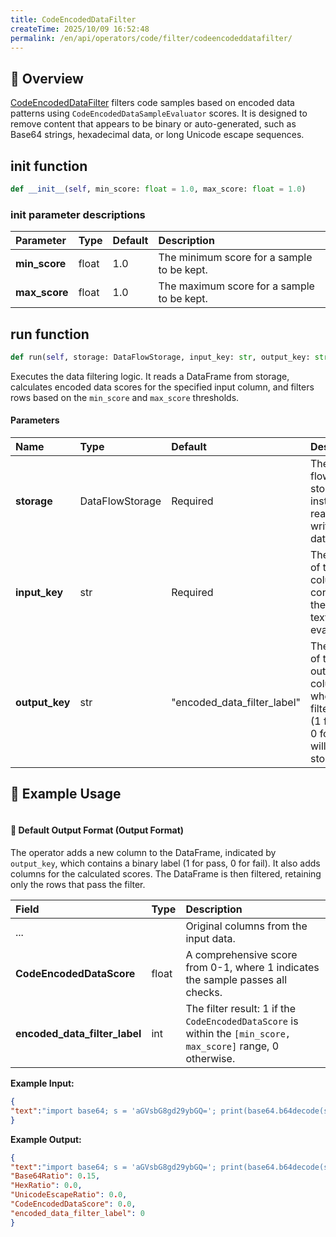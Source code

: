 ```yaml
---
title: CodeEncodedDataFilter
createTime: 2025/10/09 16:52:48
permalink: /en/api/operators/code/filter/codeencodeddatafilter/
---
```


## 📘 Overview
[CodeEncodedDataFilter](https://github.com/OpenDCAI/DataFlow/blob/main/dataflow/operators/filter/code_encoded_data_filter.py) filters code samples based on encoded data patterns using `CodeEncodedDataSampleEvaluator` scores. It is designed to remove content that appears to be binary or auto-generated, such as Base64 strings, hexadecimal data, or long Unicode escape sequences.

## __init__ function
```python
def __init__(self, min_score: float = 1.0, max_score: float = 1.0)
```
### init parameter descriptions
| Parameter | Type | Default | Description |
| :--- | :--- | :--- | :--- |
| **min_score** | float | 1.0 | The minimum score for a sample to be kept. |
| **max_score** | float | 1.0 | The maximum score for a sample to be kept. |

## run function
```python
def run(self, storage: DataFlowStorage, input_key: str, output_key: str = "encoded_data_filter_label")
```
Executes the data filtering logic. It reads a DataFrame from storage, calculates encoded data scores for the specified input column, and filters rows based on the `min_score` and `max_score` thresholds.

#### Parameters
| Name | Type | Default | Description |
| :--- | :--- | :--- | :--- |
| **storage** | DataFlowStorage | Required | The data flow storage instance for reading and writing data. |
| **input_key** | str | Required | The name of the input column containing the code text to evaluate. |
| **output_key** | str | "encoded_data_filter_label" | The name of the output column where the filter result (1 for pass, 0 for fail) will be stored. |

## 🧠 Example Usage
```python

```

#### 🧾 Default Output Format (Output Format)
The operator adds a new column to the DataFrame, indicated by `output_key`, which contains a binary label (1 for pass, 0 for fail). It also adds columns for the calculated scores. The DataFrame is then filtered, retaining only the rows that pass the filter.

| Field | Type | Description |
| :--- | :---- | :--- |
| ... | | Original columns from the input data. |
| **CodeEncodedDataScore** | float | A comprehensive score from 0-1, where 1 indicates the sample passes all checks. |
| **encoded_data_filter_label** | int | The filter result: 1 if the `CodeEncodedDataScore` is within the `[min_score, max_score]` range, 0 otherwise. |

**Example Input:**
```json
{
"text":"import base64; s = 'aGVsbG8gd29ybGQ='; print(base64.b64decode(s))"
}
```
**Example Output:**
```json
{
"text":"import base64; s = 'aGVsbG8gd29ybGQ='; print(base64.b64decode(s))",
"Base64Ratio": 0.15,
"HexRatio": 0.0,
"UnicodeEscapeRatio": 0.0,
"CodeEncodedDataScore": 0.0,
"encoded_data_filter_label": 0
}
```
